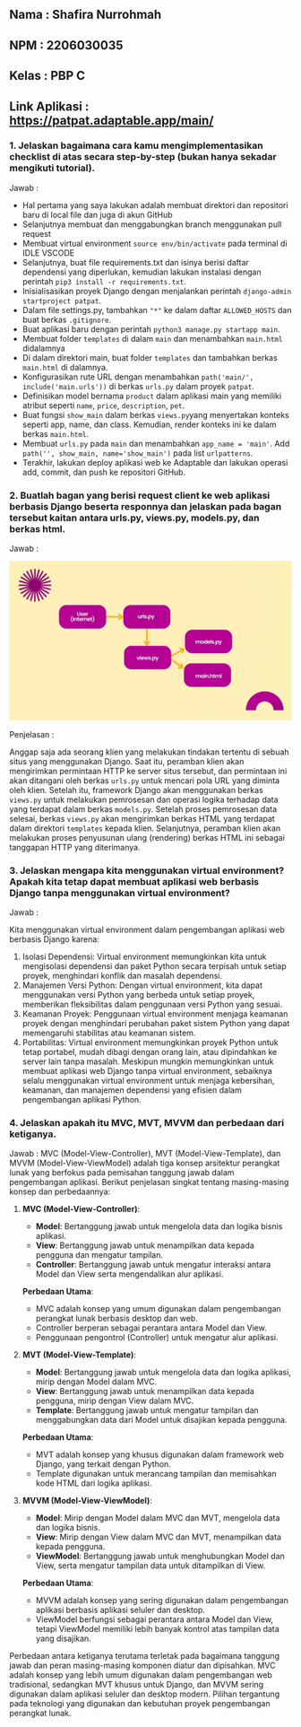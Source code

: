 ## Nama    : Shafira Nurrohmah
## NPM     : 2206030035
## Kelas   : PBP C
## Link Aplikasi : https://patpat.adaptable.app/main/

### 1. Jelaskan bagaimana cara kamu mengimplementasikan checklist di atas secara step-by-step (bukan hanya sekadar mengikuti tutorial).
Jawab : 
- Hal pertama yang saya lakukan adalah membuat direktori dan repositori baru di local file dan juga di akun GitHub
- Selanjutnya membuat dan menggabungkan branch menggunakan pull request
- Membuat virtual environment `source env/bin/activate` pada terminal di IDLE VSCODE
- Selanjutnya, buat file requirements.txt dan isinya berisi daftar dependensi yang diperlukan, kemudian lakukan instalasi dengan perintah `pip3 install -r requirements.txt`.
- Inisialisasikan proyek Django dengan menjalankan perintah `django-admin startproject patpat`.
- Dalam file settings.py, tambahkan `"*"` ke dalam daftar `ALLOWED_HOSTS` dan buat berkas `.gitignore`.
- Buat aplikasi baru dengan perintah `python3 manage.py startapp main`.
- Membuat folder `templates` di dalam `main` dan menambahkan `main.html` didalamnya
- Di dalam direktori main, buat folder `templates` dan tambahkan berkas `main.html` di dalamnya.
- Konfigurasikan rute URL dengan menambahkan `path('main/', include('main.urls'))` di berkas `urls.py` dalam proyek `patpat`.
- Definisikan model bernama `product` dalam aplikasi main yang memiliki atribut seperti `name`, `price`, `description`, `pet`.
- Buat fungsi `show_main` dalam berkas `views.py`yang menyertakan konteks seperti app, name, dan class. Kemudian, render konteks ini ke dalam berkas `main.html`.
- Membuat `urls.py` pada `main` dan menambahkan ` app_name = 'main' `. Add `path('', show_main, name='show_main')` pada list `urlpatterns`.
- Terakhir, lakukan deploy aplikasi web ke Adaptable dan lakukan operasi add, commit, dan push ke repositori GitHub.

### 2. Buatlah bagan yang berisi request client ke web aplikasi berbasis Django beserta responnya dan jelaskan pada bagan tersebut kaitan antara urls.py, views.py, models.py, dan berkas html.
Jawab : 

<img src="/image/graphs.jpg">

Penjelasan :

Anggap saja ada seorang klien yang melakukan tindakan tertentu di sebuah situs yang menggunakan Django. Saat itu, peramban klien akan mengirimkan permintaan HTTP ke server situs tersebut, dan permintaan ini akan ditangani oleh berkas `urls.py` untuk mencari pola URL yang diminta oleh klien. Setelah itu, framework Django akan menggunakan berkas `views.py` untuk melakukan pemrosesan dan operasi logika terhadap data yang terdapat dalam berkas `models.py`. Setelah proses pemrosesan data selesai, berkas `views.py` akan mengirimkan berkas HTML yang terdapat dalam direktori `templates` kepada klien. Selanjutnya, peramban klien akan melakukan proses penyusunan ulang (rendering) berkas HTML ini sebagai tanggapan HTTP yang diterimanya.
 
### 3. Jelaskan mengapa kita menggunakan virtual environment? Apakah kita tetap dapat membuat aplikasi web berbasis Django tanpa menggunakan virtual environment?
Jawab :

Kita menggunakan virtual environment dalam pengembangan aplikasi web berbasis Django karena:
1. Isolasi Dependensi: Virtual environment memungkinkan kita untuk mengisolasi dependensi dan paket Python secara terpisah untuk setiap proyek, menghindari konflik dan masalah dependensi.
2. Manajemen Versi Python: Dengan virtual environment, kita dapat menggunakan versi Python yang berbeda untuk setiap proyek, memberikan fleksibilitas dalam penggunaan versi Python yang sesuai.
3. Keamanan Proyek: Penggunaan virtual environment menjaga keamanan proyek dengan menghindari perubahan paket sistem Python yang dapat memengaruhi stabilitas atau keamanan sistem.
4. Portabilitas: Virtual environment memungkinkan proyek Python untuk tetap portabel, mudah dibagi dengan orang lain, atau dipindahkan ke server lain tanpa masalah.
Meskipun mungkin memungkinkan untuk membuat aplikasi web Django tanpa virtual environment, sebaiknya selalu menggunakan virtual environment untuk menjaga kebersihan, keamanan, dan manajemen dependensi yang efisien dalam pengembangan aplikasi Python.


### 4. Jelaskan apakah itu MVC, MVT, MVVM dan perbedaan dari ketiganya.
Jawab : 
MVC (Model-View-Controller), MVT (Model-View-Template), dan MVVM (Model-View-ViewModel) adalah tiga konsep arsitektur perangkat lunak yang berfokus pada pemisahan tanggung jawab dalam pengembangan aplikasi. Berikut penjelasan singkat tentang masing-masing konsep dan perbedaannya:

1. **MVC (Model-View-Controller)**:
   - **Model**: Bertanggung jawab untuk mengelola data dan logika bisnis aplikasi.
   - **View**: Bertanggung jawab untuk menampilkan data kepada pengguna dan mengatur tampilan.
   - **Controller**: Bertanggung jawab untuk mengatur interaksi antara Model dan View serta mengendalikan alur aplikasi.

   **Perbedaan Utama**:
   - MVC adalah konsep yang umum digunakan dalam pengembangan perangkat lunak berbasis desktop dan web.
   - Controller berperan sebagai perantara antara Model dan View.
   - Penggunaan pengontrol (Controller) untuk mengatur alur aplikasi.

2. **MVT (Model-View-Template)**:
   - **Model**: Bertanggung jawab untuk mengelola data dan logika aplikasi, mirip dengan Model dalam MVC.
   - **View**: Bertanggung jawab untuk menampilkan data kepada pengguna, mirip dengan View dalam MVC.
   - **Template**: Bertanggung jawab untuk mengatur tampilan dan menggabungkan data dari Model untuk disajikan kepada pengguna.

   **Perbedaan Utama**:
   - MVT adalah konsep yang khusus digunakan dalam framework web Django, yang terkait dengan Python.
   - Template digunakan untuk merancang tampilan dan memisahkan kode HTML dari logika aplikasi.

3. **MVVM (Model-View-ViewModel)**:
   - **Model**: Mirip dengan Model dalam MVC dan MVT, mengelola data dan logika bisnis.
   - **View**: Mirip dengan View dalam MVC dan MVT, menampilkan data kepada pengguna.
   - **ViewModel**: Bertanggung jawab untuk menghubungkan Model dan View, serta mengatur tampilan data untuk ditampilkan di View.

   **Perbedaan Utama**:
   - MVVM adalah konsep yang sering digunakan dalam pengembangan aplikasi berbasis aplikasi seluler dan desktop.
   - ViewModel berfungsi sebagai perantara antara Model dan View, tetapi ViewModel memiliki lebih banyak kontrol atas tampilan data yang disajikan.

Perbedaan antara ketiganya terutama terletak pada bagaimana tanggung jawab dan peran masing-masing komponen diatur dan dipisahkan. MVC adalah konsep yang lebih umum digunakan dalam pengembangan web tradisional, sedangkan MVT khusus untuk Django, dan MVVM sering digunakan dalam aplikasi seluler dan desktop modern. Pilihan tergantung pada teknologi yang digunakan dan kebutuhan proyek pengembangan perangkat lunak.

